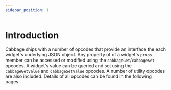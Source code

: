 ```yaml
---
sidebar_position: 1
---
```


# Introduction
Cabbage ships with a number of opcodes that provide an interface the each widget's underlying JSON object. Any property of of a widget's `props` member can be accessed or modified using the `cabbageGet`/`cabbageSet` opcodes. A widget's value can be queried and set using the `cabbageGetValue` and `cabbageSetValue` opcodes. A number of utility opcodes are also included. Details of all opcodes can be found in the following pages.  